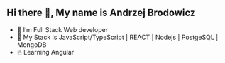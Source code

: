 ## Hi there 👋, My name is Andrzej Brodowicz 

- 🌱 I’m Full Stack Web developer
- 🍒 My Stack is JavaScript/TypeScript | REACT | Nodejs | PostgeSQL | MongoDB
- 🔥 Learning Angular


<!--
**andbroz/andbroz** is a ✨ _special_ ✨ repository because its `README.md` (this file) appears on your GitHub profile.

Here are some ideas to get you started:

- 🔭 I’m currently working on ...
- 🌱 I’m currently learning ...
- 👯 I’m looking to collaborate on ...
- 🤔 I’m looking for help with ...
- 💬 Ask me about ...
- 📫 How to reach me: ...
- 😄 Pronouns: ...
- ⚡ Fun fact: ...
-->
